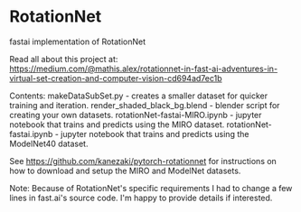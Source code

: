 # RotationNet
fastai implementation of RotationNet

Read all about this project at: https://medium.com/@mathis.alex/rotationnet-in-fast-ai-adventures-in-virtual-set-creation-and-computer-vision-cd694ad7ec1b

Contents:
makeDataSubSet.py - creates a smaller dataset for quicker training and iteration.
render_shaded_black_bg.blend - blender script for creating your own datasets.
rotationNet-fastai-MIRO.ipynb - jupyter notebook that trains and predicts using the MIRO dataset.
rotationNet-fastai.ipynb - jupyter notebook that trains and predicts using the ModelNet40 dataset.

See https://github.com/kanezaki/pytorch-rotationnet for instructions on how to download and setup the MIRO and ModelNet datasets.

Note: Because of RotationNet's specific requirements I had to change a few lines in fast.ai's source code. I'm happy to provide details if interested.
